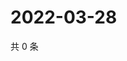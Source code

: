 # 2022-03-28

共 0 条

<!-- BEGIN WEIBO -->
<!-- 最后更新时间 Mon Mar 28 2022 05:14:19 GMT+0800 (China Standard Time) -->

<!-- END WEIBO -->
